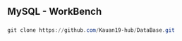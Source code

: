 **<h2>MySQL - WorkBench</h2>**

###
```powershell 
git clone https://github.com/Kauan19-hub/DataBase.git
```




